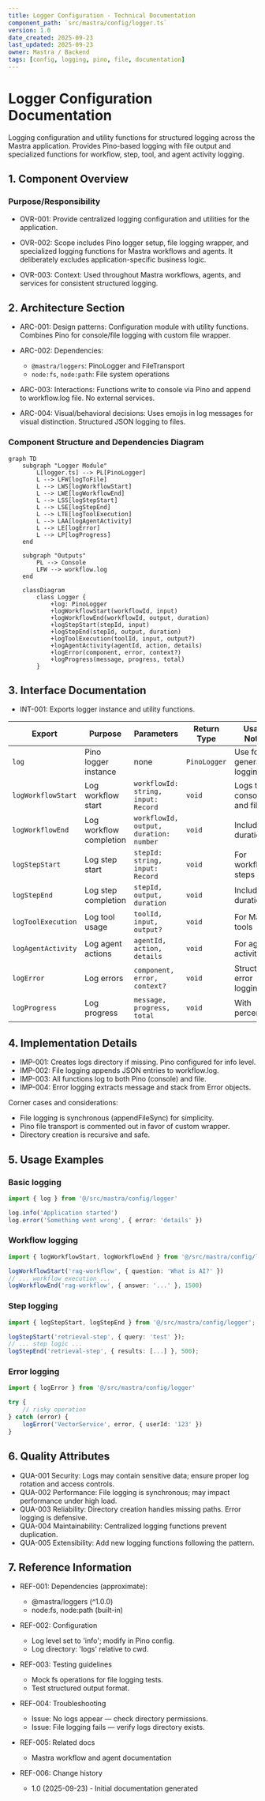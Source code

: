 ```yaml
---
title: Logger Configuration - Technical Documentation
component_path: `src/mastra/config/logger.ts`
version: 1.0
date_created: 2025-09-23
last_updated: 2025-09-23
owner: Mastra / Backend
tags: [config, logging, pino, file, documentation]
---
```


# Logger Configuration Documentation

Logging configuration and utility functions for structured logging across the Mastra application. Provides Pino-based logging with file output and specialized functions for workflow, step, tool, and agent activity logging.

## 1. Component Overview

### Purpose/Responsibility

- OVR-001: Provide centralized logging configuration and utilities for the application.

- OVR-002: Scope includes Pino logger setup, file logging wrapper, and specialized logging functions for Mastra workflows and agents. It deliberately excludes application-specific business logic.

- OVR-003: Context: Used throughout Mastra workflows, agents, and services for consistent structured logging.

## 2. Architecture Section

- ARC-001: Design patterns: Configuration module with utility functions. Combines Pino for console/file logging with custom file wrapper.

- ARC-002: Dependencies:
    - `@mastra/loggers`: PinoLogger and FileTransport
    - `node:fs`, `node:path`: File system operations

- ARC-003: Interactions: Functions write to console via Pino and append to workflow.log file. No external services.

- ARC-004: Visual/behavioral decisions: Uses emojis in log messages for visual distinction. Structured JSON logging to files.

### Component Structure and Dependencies Diagram

```mermaid
graph TD
    subgraph "Logger Module"
        L[logger.ts] --> PL[PinoLogger]
        L --> LFW[logToFile]
        L --> LWS[logWorkflowStart]
        L --> LWE[logWorkflowEnd]
        L --> LSS[logStepStart]
        L --> LSE[logStepEnd]
        L --> LTE[logToolExecution]
        L --> LAA[logAgentActivity]
        L --> LE[logError]
        L --> LP[logProgress]
    end

    subgraph "Outputs"
        PL --> Console
        LFW --> workflow.log
    end

    classDiagram
        class Logger {
            +log: PinoLogger
            +logWorkflowStart(workflowId, input)
            +logWorkflowEnd(workflowId, output, duration)
            +logStepStart(stepId, input)
            +logStepEnd(stepId, output, duration)
            +logToolExecution(toolId, input, output?)
            +logAgentActivity(agentId, action, details)
            +logError(component, error, context?)
            +logProgress(message, progress, total)
        }
```

## 3. Interface Documentation

- INT-001: Exports logger instance and utility functions.

| Export             | Purpose                 | Parameters                             | Return Type  | Usage Notes              |
| ------------------ | ----------------------- | -------------------------------------- | ------------ | ------------------------ |
| `log`              | Pino logger instance    | none                                   | `PinoLogger` | Use for general logging  |
| `logWorkflowStart` | Log workflow start      | `workflowId: string, input: Record`    | `void`       | Logs to console and file |
| `logWorkflowEnd`   | Log workflow completion | `workflowId, output, duration: number` | `void`       | Includes duration        |
| `logStepStart`     | Log step start          | `stepId: string, input: Record`        | `void`       | For workflow steps       |
| `logStepEnd`       | Log step completion     | `stepId, output, duration`             | `void`       | Includes duration        |
| `logToolExecution` | Log tool usage          | `toolId, input, output?`               | `void`       | For Mastra tools         |
| `logAgentActivity` | Log agent actions       | `agentId, action, details`             | `void`       | For agent activities     |
| `logError`         | Log errors              | `component, error, context?`           | `void`       | Structured error logging |
| `logProgress`      | Log progress            | `message, progress, total`             | `void`       | With percentage          |

## 4. Implementation Details

- IMP-001: Creates logs directory if missing. Pino configured for info level.
- IMP-002: File logging appends JSON entries to workflow.log.
- IMP-003: All functions log to both Pino (console) and file.
- IMP-004: Error logging extracts message and stack from Error objects.

Corner cases and considerations:

- File logging is synchronous (appendFileSync) for simplicity.
- Pino file transport is commented out in favor of custom wrapper.
- Directory creation is recursive and safe.

## 5. Usage Examples

### Basic logging

```ts
import { log } from '@/src/mastra/config/logger'

log.info('Application started')
log.error('Something went wrong', { error: 'details' })
```

### Workflow logging

```ts
import { logWorkflowStart, logWorkflowEnd } from '@/src/mastra/config/logger'

logWorkflowStart('rag-workflow', { question: 'What is AI?' })
// ... workflow execution ...
logWorkflowEnd('rag-workflow', { answer: '...' }, 1500)
```

### Step logging

```ts
import { logStepStart, logStepEnd } from '@/src/mastra/config/logger';

logStepStart('retrieval-step', { query: 'test' });
// ... step logic ...
logStepEnd('retrieval-step', { results: [...] }, 500);
```

### Error logging

```ts
import { logError } from '@/src/mastra/config/logger'

try {
    // risky operation
} catch (error) {
    logError('VectorService', error, { userId: '123' })
}
```

## 6. Quality Attributes

- QUA-001 Security: Logs may contain sensitive data; ensure proper log rotation and access controls.
- QUA-002 Performance: File logging is synchronous; may impact performance under high load.
- QUA-003 Reliability: Directory creation handles missing paths. Error logging is defensive.
- QUA-004 Maintainability: Centralized logging functions prevent duplication.
- QUA-005 Extensibility: Add new logging functions following the pattern.

## 7. Reference Information

- REF-001: Dependencies (approximate):
    - @mastra/loggers (^1.0.0)
    - node:fs, node:path (built-in)

- REF-002: Configuration
    - Log level set to 'info'; modify in Pino config.
    - Log directory: 'logs' relative to cwd.

- REF-003: Testing guidelines
    - Mock fs operations for file logging tests.
    - Test structured output format.

- REF-004: Troubleshooting
    - Issue: No logs appear — check directory permissions.
    - Issue: File logging fails — verify logs directory exists.

- REF-005: Related docs
    - Mastra workflow and agent documentation

- REF-006: Change history
    - 1.0 (2025-09-23) - Initial documentation generated
